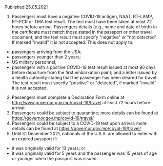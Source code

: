Published 25.05.2021
1. Passengers must have a negative COVID-19 antigen, NAAT, RT-LAMP, RT-PCR or TMA test result. The test must have been taken at most 72 hours before arrival. Passengers details (e.g., name and date of birth) in the certificate must match those stated in the passport or other travel document; and the test result must specify "negative" or "not detected". If marked "invalid" it is not accepted.
This does not apply to:
- passengers arriving from the USA;
- passengers younger than 2 years;
- US military personnel;
- passengers with a positive COVID-19 test result issued at most 90 days before departure from the first embarkation point; and a letter issued by a health authority stating that the passenger has been cleared for travel. The test result must specify "positive" or "detected", if marked "invalid" it is not accepted.
2. Passengers must complete a Declaration Form online at <a href="http://www.governor.gov.mp/covid-19/travel">http://www.governor.gov.mp/covid-19/travel</a> at least 72 hours before arrival.
3. Passengers could be subject to quarantine; more details can be found at <a href="https://governor.gov.mp/covid-19/travel/">https://governor.gov.mp/covid-19/travel/</a> 
4. Passengers could be subject to a COVID-19 test upon arrival; more details can be found at <a href="https://governor.gov.mp/covid-19/travel/">https://governor.gov.mp/covid-19/travel/</a> 
5. Until 31 December 2021, nationals of the U.S.A. are allowed to enter with an expired passport if:
 - it was originally valid for 10 years; or
 - it was originally valid for 5 years and the passenger was 15 years of age or younger when the passport was issued.

